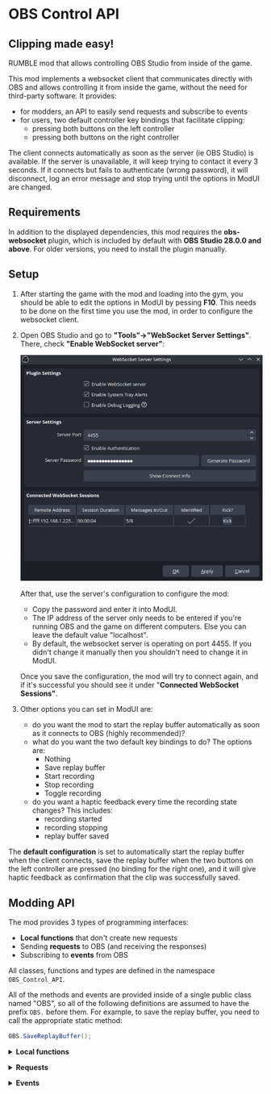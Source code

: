 # OBS Control API
Clipping made easy!
---

RUMBLE mod that allows controlling OBS Studio from inside of the game. 

This mod implements a websocket client that communicates directly with OBS and allows controlling it from inside the game, without the need for third-party software. It provides:
- for modders, an API to easily send requests and subscribe to events
- for users, two default controller key bindings that facilitate clipping:
    - pressing both buttons on the left controller
    - pressing both buttons on the right controller

The client connects automatically as soon as the server (ie OBS Studio) is available. If the server is unavailable, it will keep trying to contact it every 3 seconds. If it connects but fails to authenticate (wrong password), it will disconnect, log an error message and stop trying until the options in ModUI are changed.

## Requirements
In addition to the displayed dependencies, this mod requires the **obs-websocket** plugin, which is included by default with **OBS Studio 28.0.0 and above**. For older versions, you need to install the plugin manually.

## Setup
1. After starting the game with the mod and loading into the gym, you should be able to edit the options in ModUI by pessing **F10**. This needs to be done on the first time you use the mod, in order to configure the websocket client.

2. Open OBS Studio and go to **"Tools"->"WebSocket Server Settings"**. There, check **"Enable WebSocket server"**:

    ![Screenshot of the settings window](img/OBS_settings.png)
    
    After that, use the server's configuration to configure the mod:
    - Copy the password and enter it into ModUI.
    - The IP address of the server only needs to be entered if you're running OBS and the game on different computers. Else you can leave the default value "localhost".
    - By default, the websocket server is operating on port 4455. If you didn't change it manually then you shouldn't need to change it in ModUI.

    Once you save the configuration, the mod will try to connect again, and if it's successful you should see it under "**Connected WebSocket Sessions"**.

3. Other options you can set in ModUI are:
    - do you want the mod to start the replay buffer automatically as soon as it connects to OBS (highly recommended)?
    - what do you want the two default key bindings to do? The options are:
        - Nothing
        - Save replay buffer
        - Start recording
        - Stop recording
        - Toggle recording
    - do you want a haptic feedback every time the recording state changes? This includes:
        - recording started
        - recording stopping
        - replay buffer saved

The **default configuration** is set to automatically start the replay buffer when the client connects, save the replay buffer when the two buttons on the left controller are pressed (no binding for the right one), and it will give haptic feedback as confirmation that the clip was successfully saved.

## Modding API
The mod provides 3 types of programming interfaces:
- **Local functions** that don't create new requests
- Sending **requests** to OBS (and receiving the responses)
- Subscribing to **events** from OBS

All classes, functions and types are defined in the namespace `OBS_Control_API`.

All of the methods and events are provided inside of a single public class named "OBS", so all of the following definitions are assumed to have the prefix `OBS.` before them. For example, to save the replay buffer, you need to call the appropriate static method:
```c#
OBS.SaveReplayBuffer();
```

**<details><summary>Local functions</summary>**

Most of these functions are here to remove the need to create a new request for information that is already tracked by the mod, like the recording status for example.

#### bool IsConnected()
Returns true if the client is connected to OBS, ready to send requests and receive events.

#### bool IsReplayBufferActive()
Returns true if the replay buffer is active.

#### bool IsRecordingActive()
Returns true if recording is active.

#### bool IsStreamActive()
Returns true if streaming is active.

#### void Connect()
Forces the mod to open a websocket connection. If it was already connected, the old connection is killed and a new one is initiated.

#### void Disconnect()
Forces the mod to close the websocket connection. The mod will not attempt to reconnect by itself.

#### void HapticFeedback(float intensity, float duration)
Execute a haptic impulse on both controllers. Can be used to implement your own haptic feedback for various events.

</details>

**<details><summary>Requests</summary>**
The request functions are blocking operations that both send the request and wait for the response. We have two types of requests:
- those that return a specific response return a predefined structure that is specific to the request type. If the request fails, they return `null`.
- the other ones return a boolean: `true` if successful, `false` if failed.


#### RequestResponse.GetReplayBufferStatus GetReplayBufferStatus()
Fetches the current status of the replay buffer.
```cs
public class GetReplayBufferStatus
{
    public bool outputActive { Get; Set; }
}
```

#### RequestResponse.GetRecordStatus GetRecordStatus()
Fetches the current recording status.
```cs
public class GetRecordStatus
{
    public bool outputActive { Get; Set; }
    public bool outputPaused { Get; Set; }
    public string outputTimecode { Get; Set; }
    public int outputDuration { Get; Set; }
    public long outputBytes { Get; Set; }
}
```

#### RequestResponse.GetStreamStatus GetStreamStatus()
Fetches the current streaming status.
```cs
public class GetStreamStatus
{
    public bool outputActive { Get; Set; }
    public bool outputReconnecting { Get; Set; }
    public string outputTimecode { Get; Set; }
    public int outputDuration { Get; Set; }
    public float outputCongestion { Get; Set; }
    public long outputBytes { Get; Set; }
    public int outputSkippedFrames { Get; Set; }
    public int outputTotalFrames { Get; Set; }
}
```

#### RequestResponse.GetVersion GetVersion()
Fetches the version of OBS and the negociated protocol parameters.
```cs
public class GetVersion
{
    public string obsVersion { Get; Set; }
    public string obsWebSocketVersion { Get; Set; }
    public int rpcVersion { Get; Set; }
    public string[] availableRequests { Get; Set; }
    public string[] supportedImageFormats { Get; Set; }
    public string platform { Get; Set; }
    public string platformDescription { Get; Set; }
}
```

#### bool StartStream()
Starts the stream.

#### bool StopStream()
Stops the stream.

#### bool StartReplayBuffer()
Starts the replay buffer.

#### bool StopReplayBuffer()
Stops the replay buffer.

#### bool SaveReplayBuffer()
Saves the replay buffer.

#### RequestResponse.GetLastReplayBufferReplay GetLastReplayBufferReplay()
Gets the name of the file that the replay buffer was saved to last time.
```cs
public class GetLastReplayBufferReplay
{
    public string savedReplayPath { Get; Set; }
}
```

#### bool StartRecord()
Starts recording.

#### RequestResponse.StopRecord StopRecord()
Stops recording.
```cs
public class StopRecord
{
    public string outputPath { Get; Set; }
}
```

#### RequestResponse.ToggleRecord ToggleRecord()
Toggles the recording status. Stops it if it was running, starts it if it wasn't. Doesn't do anything if it's in the "stopping" state.
```cs
public class ToggleRecord
{
    public bool outputActive { Get; Set; }
}
```

#### bool PauseRecord()
Pauses recording.

#### bool ResumeRecord()
Resumes recording.

#### bool SplitRecordFile()
Splits the current file being recorded into a new file.

#### RequestResponse.GetRecordDirectory GetRecordDirectory()
Gets the current directory that recording is saved to.
```cs
public class GetRecordDirectory
{
    public string recordDirectory { Get; Set; }
}
```

#### bool SetRecordDirectory(string recordDirectory)
Sets a new directory to write recording files to.

#### string SendRequest(string requestType, object parameters)
Generic request function that can be used for requests that are not in the list above. The `parameters` object needs to be constructed specifically for the request type. The returned string is the extracted `responseData` json, it needs to be parsed differently depending on the request type. It may be `null` if the request type does not have a response in the API.

To see the full list of requests and their parameters, check the [official documentation](https://github.com/obsproject/obs-websocket/blob/master/docs/generated/protocol.md#requests).

#### string SendRequest(string requestType)
Same as the previous one but for requests that do not require any parameters.

</details>

**<details><summary>Events</summary>**
Here is the list of events that are triggered by the mod, the names are fairly transparent. Some of them provide a parameter like the file name the clip was saved to.
```cs
public static event Action onConnect;
public static event Action onDisconnect;
public static event Action<OBS_Control_API.Event> onEvent; //generic type OBS_Msg_Types.Event
public static event Action<string> onReplayBufferSaved; // savedReplayPath
public static event Action onReplayBufferStarted;
public static event Action onReplayBufferStopped;
public static event Action<string> onRecordingStarted;  // outputPath
public static event Action<string> onRecordingStopping; // outputPath
public static event Action<string> onRecordingStopped;  // outputPath
public static event Action onRecordingPaused;
public static event Action onRecordingResumed;
public static event Action onStreamStarted;
public static event Action onStreamStopped;
public static event Action<string> onRecordFileChanged; //newOutputPath
```

Note that `onConnect` is triggered after the client is connected **and identified**, ie when the mod is ready to send requests and receive events. If the client connects but fails to authenticate, the event will not trigger.

The event `onEvent` is a generic one that is triggered on **all** events that are received from You can use this if the event you want to suscribe to isn't on the list. The class has a simple structure:
- `object eventData` that depends on the event and needs to be parsed
- `int eventIntent` the EventSubscription value (why the event was received)
- `string eventType` the type of event that was received

To see the full list of events and their parameters, check the [official documentation](https://github.com/obsproject/obs-websocket/blob/master/docs/generated/protocol.md#events).

</details>